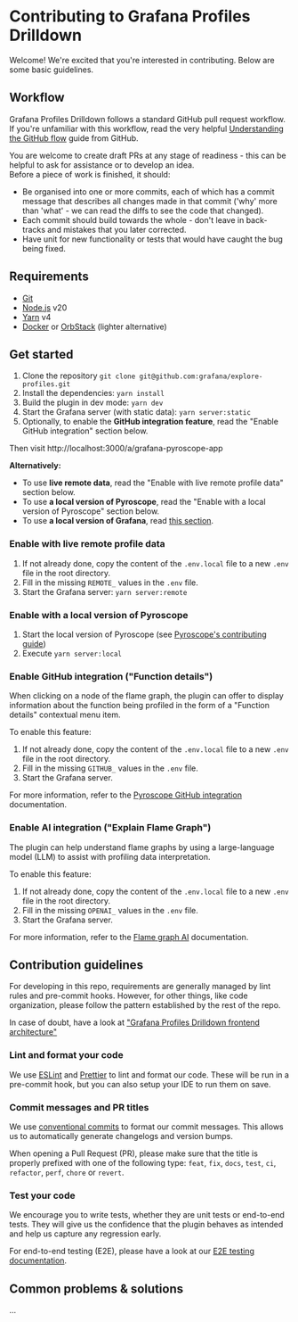# Contributing to Grafana Profiles Drilldown

Welcome! We're excited that you're interested in contributing. Below are some basic guidelines.

## Workflow

Grafana Profiles Drilldown follows a standard GitHub pull request workflow. If you're unfamiliar with this workflow, read the very helpful [Understanding the GitHub flow](https://guides.github.com/introduction/flow/) guide from GitHub.

You are welcome to create draft PRs at any stage of readiness - this
can be helpful to ask for assistance or to develop an idea.  
Before a piece of work is finished, it should:

- Be organised into one or more commits, each of which has a commit message that describes all changes made in that commit ('why' more than 'what' - we can read the diffs to see the code that changed).
- Each commit should build towards the whole - don't leave in back-tracks and mistakes that you later corrected.
- Have unit for new functionality or tests that would have caught the bug being fixed.

## Requirements

- [Git](https://git-scm.com/downloads)
- [Node.js](https://nodejs.org/en) v20
- [Yarn](https://yarnpkg.com/) v4
- [Docker](https://www.docker.com/get-started/) or [OrbStack](https://orbstack.dev/download) (lighter alternative)

## Get started

1. Clone the repository `git clone git@github.com:grafana/explore-profiles.git`
2. Install the dependencies: `yarn install`
3. Build the plugin in dev mode: `yarn dev`
4. Start the Grafana server (with static data): `yarn server:static`
5. Optionally, to enable the **GitHub integration feature**, read the "Enable GitHub integration" section below.

Then visit http://localhost:3000/a/grafana-pyroscope-app

**Alternatively:**

- To use **live remote data**, read the "Enable with live remote profile data" section below.
- To use **a local version of Pyroscope**, read the "Enable with a local version of Pyroscope" section below.
- To use **a local version of Grafana**, read [this section](./GRAFANA-CROSS-DEVELOPMENT.md).

### Enable with live remote profile data

1. If not already done, copy the content of the `.env.local` file to a new `.env` file in the root directory.
2. Fill in the missing `REMOTE_` values in the `.env` file.
3. Start the Grafana server: `yarn server:remote`

### Enable with a local version of Pyroscope

1. Start the local version of Pyroscope (see [Pyroscope's contributing guide](https://github.com/grafana/pyroscope/tree/main/docs/internal/contributing))
2. Execute `yarn server:local`

### Enable GitHub integration ("Function details")

When clicking on a node of the flame graph, the plugin can offer to display information about the function being profiled in the form of a "Function details" contextual menu item.

To enable this feature:

1. If not already done, copy the content of the `.env.local` file to a new `.env` file in the root directory.
2. Fill in the missing `GITHUB_` values in the `.env` file.
3. Start the Grafana server.

For more information, refer to the [Pyroscope GitHub integration](https://grafana.com/docs/grafana-cloud/monitor-applications/profiles/pyroscope-github-integration/) documentation.

### Enable AI integration ("Explain Flame Graph")

The plugin can help understand flame graphs by using a large-language model (LLM) to assist with profiling data interpretation.

To enable this feature:

1. If not already done, copy the content of the `.env.local` file to a new `.env` file in the root directory.
2. Fill in the missing `OPENAI_` values in the `.env` file.
3. Start the Grafana server.

For more information, refer to the [Flame graph AI](https://grafana.com/docs/grafana-cloud/monitor-applications/profiles/flamegraph-ai/) documentation.

## Contribution guidelines

For developing in this repo, requirements are generally managed by lint rules and pre-commit hooks. However, for other things, like code organization, please follow the pattern established by the rest of the repo.

In case of doubt, have a look at ["Grafana Profiles Drilldown frontend architecture"](./CODE-ARCHITECTURE.md)

### Lint and format your code

We use [ESLint](https://eslint.org/) and [Prettier](https://prettier.io/) to lint and format our code. These will be run in a pre-commit hook, but you can also setup your IDE to run them on save.

### Commit messages and PR titles

We use [conventional commits](https://www.conventionalcommits.org/) to format our commit messages. This allows us to automatically generate changelogs and version bumps.

When opening a Pull Request (PR), please make sure that the title is properly prefixed with one of the following type: `feat`, `fix`, `docs`, `test`, `ci`, `refactor`, `perf`, `chore` or `revert`.

### Test your code

We encourage you to write tests, whether they are unit tests or end-to-end tests. They will give us the confidence that the plugin behaves as intended and help us capture any regression early.

For end-to-end testing (E2E), please have a look at our [E2E testing documentation](../e2e/README.md).

## Common problems & solutions

...
